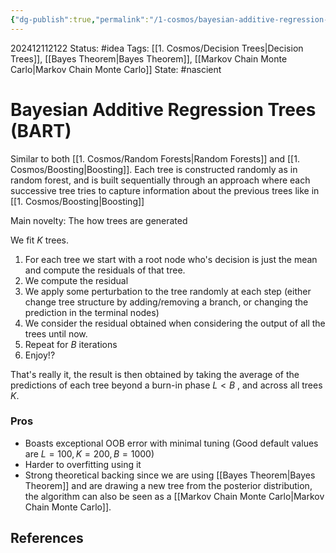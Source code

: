 ```yaml
---
{"dg-publish":true,"permalink":"/1-cosmos/bayesian-additive-regression-trees-bart/","created":"2024-12-11T21:22:27.093-05:00","updated":"2024-12-11T21:52:05.878-05:00"}
---
```


202412112122
Status: #idea
Tags: [[1. Cosmos/Decision Trees\|Decision Trees]], [[Bayes Theorem\|Bayes Theorem]], [[Markov Chain Monte Carlo\|Markov Chain Monte Carlo]]
State: #nascient
# Bayesian Additive Regression Trees (BART)

Similar to both [[1. Cosmos/Random Forests\|Random Forests]] and [[1. Cosmos/Boosting\|Boosting]]. 
Each tree is constructed randomly as in random forest, and is built sequentially through an approach where each successive tree tries to capture information about the previous trees like in [[1. Cosmos/Boosting\|Boosting]]

Main novelty: The how trees are generated

We fit $K$ trees.
1. For each tree we start with a root node who's decision is just the mean and compute the residuals of that tree.
2. We compute the residual
3. We apply some perturbation to the tree randomly at each step (either change tree structure by adding/removing a branch, or changing the prediction in the terminal nodes)
4. We consider the residual obtained when considering the output of all the trees until now.
5. Repeat for $B$ iterations
6. Enjoy!?

That's really it, the result is then obtained by taking the average of the predictions of each tree beyond a burn-in phase $L<B$ , and across all trees $K$.

### Pros
- Boasts exceptional OOB error with minimal tuning (Good default values are $L=100, K=200, B=1000$)
- Harder to overfitting using it
- Strong theoretical backing since we are using [[Bayes Theorem\|Bayes Theorem]] and are drawing a new tree from the posterior distribution, the algorithm can also be seen as a [[Markov Chain Monte Carlo\|Markov Chain Monte Carlo]].



## References
